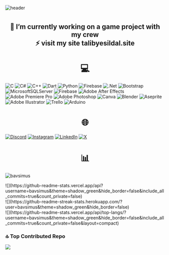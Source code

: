 ![header](https://capsule-render.vercel.app/api?type=waving&color=0:4a4e69,100:8d99ae&text=Hi,%20I%27m%20Talib!%20%F0%9F%91%8B&animation=scaleIn&height=200&&fontSize=24&fontAlignY=40&fontAlign=50&fontColor=FFFFFF)

# <h2 align="center">🔭 I’m currently working on a game project with my crew<br>⚡ visit my site talibyesildal.site</h2>

## <h1 align="center">💻</h1>
![C](https://img.shields.io/badge/c-%2300599C.svg?style=flat&logo=c&logoColor=white) ![C#](https://img.shields.io/badge/c%23-%23239120.svg?style=flat&logo=csharp&logoColor=white) ![C++](https://img.shields.io/badge/c++-%2300599C.svg?style=flat&logo=c%2B%2B&logoColor=white) ![Dart](https://img.shields.io/badge/dart-%230175C2.svg?style=flat&logo=dart&logoColor=white) ![Python](https://img.shields.io/badge/python-3670A0?style=flat&logo=python&logoColor=ffdd54) ![Firebase](https://img.shields.io/badge/firebase-%23039BE5.svg?style=flat&logo=firebase) ![.Net](https://img.shields.io/badge/.NET-5C2D91?style=flat&logo=.net&logoColor=white) ![Bootstrap](https://img.shields.io/badge/bootstrap-%238511FA.svg?style=flat&logo=bootstrap&logoColor=white) ![MicrosoftSQLServer](https://img.shields.io/badge/Microsoft%20SQL%20Server-CC2927?style=flat&logo=microsoft%20sql%20server&logoColor=white) ![Firebase](https://img.shields.io/badge/firebase-a08021?style=flat&logo=firebase&logoColor=ffcd34) ![Adobe After Effects](https://img.shields.io/badge/Adobe%20After%20Effects-9999FF.svg?style=flat&logo=Adobe%20After%20Effects&logoColor=white) ![Adobe Premiere Pro](https://img.shields.io/badge/Adobe%20Premiere%20Pro-9999FF.svg?style=flat&logo=Adobe%20Premiere%20Pro&logoColor=white) ![Adobe Photoshop](https://img.shields.io/badge/adobe%20photoshop-%2331A8FF.svg?style=flat&logo=adobe%20photoshop&logoColor=white) ![Canva](https://img.shields.io/badge/Canva-%2300C4CC.svg?style=flat&logo=Canva&logoColor=white) ![Blender](https://img.shields.io/badge/blender-%23F5792A.svg?style=flat&logo=blender&logoColor=white) ![Aseprite](https://img.shields.io/badge/Aseprite-FFFFFF?style=flat&logo=Aseprite&logoColor=#7D929E) ![Adobe Illustrator](https://img.shields.io/badge/adobe%20illustrator-%23FF9A00.svg?style=flat&logo=adobe%20illustrator&logoColor=white) ![Trello](https://img.shields.io/badge/Trello-%23026AA7.svg?style=flat&logo=Trello&logoColor=white) ![Arduino](https://img.shields.io/badge/-Arduino-00979D?style=flat&logo=Arduino&logoColor=white)
## <h1 align="center">🌐</h1>
[![Discord](https://img.shields.io/badge/Discord-%237289DA.svg?logo=discord&logoColor=white)](https://discord.gg/209384013645873162) [![Instagram](https://img.shields.io/badge/Instagram-%23E4405F.svg?logo=Instagram&logoColor=white)](https://instagram.com/talibyesildal) [![LinkedIn](https://img.shields.io/badge/LinkedIn-%230077B5.svg?logo=linkedin&logoColor=white)](https://linkedin.com/in/talibyesildal) [![X](https://img.shields.io/badge/X-black.svg?logo=X&logoColor=white)](https://x.com/talibyesildal) 


## <h1 align="center">📊</h1>
<p><img align="center" src="https://github-readme-stats.vercel.app/api?username=bavsimus&theme=shadow_green&hide_border=false&include_all_commits=true&count_private=false" alt="bavsimus" /></p>
![](https://github-readme-stats.vercel.app/api?username=bavsimus&theme=shadow_green&hide_border=false&include_all_commits=true&count_private=false)<br/>
![](https://github-readme-streak-stats.herokuapp.com/?user=bavsimus&theme=shadow_green&hide_border=false)<br/>
![](https://github-readme-stats.vercel.app/api/top-langs/?username=bavsimus&theme=shadow_green&hide_border=false&include_all_commits=true&count_private=false&layout=compact)

### 🔝 Top Contributed Repo
![](https://github-contributor-stats.vercel.app/api?username=bavsimus&limit=5&theme=shadow_green&combine_all_yearly_contributions=true)

<!-- Proudly created with GPRM ( https://gprm.itsvg.in ) -->